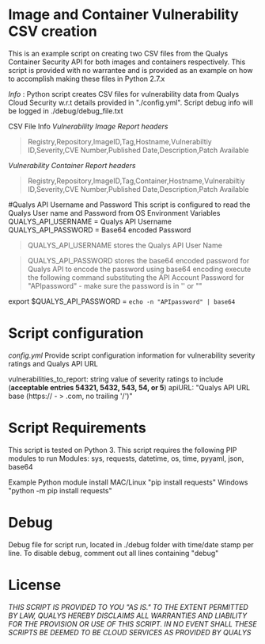 # Image and Container Vulnerability CSV creation

This is an example script on creating two CSV files from the Qualys Container Security API for both images and containers respectively.
This script is provided with no warrantee and is provided as an example on how to accomplish making these files in Python 2.7.x

*Info* : Python script creates CSV files for vulnerability data from Qualys Cloud Security w.r.t details provided in "./config.yml".
       Script debug info will be logged in ./debug/debug_file.txt

CSV File Info
*Vulnerability Image Report headers*
> Registry,Repository,ImageID,Tag,Hostname,Vulnerabiltiy ID,Severity,CVE Number,Published Date,Description,Patch Available

*Vulnerability Container Report headers*
>Registry,Repository,ImageID,Tag,Container,Hostname,Vulnerabiltiy ID,Severity,CVE Number,Published Date,Description,Patch Available

#Qualys API Username and Password
This script is configured to read the Qualys User name and Password from OS Environment Variables
QUALYS_API_USERNAME = Qualys API Username
QUALYS_API_PASSWORD = Base64 encoded Password

> QUALYS_API_USERNAME stores the Qualys API User Name

> QUALYS_API_PASSWORD stores the base64 encoded password for Qualys API
to encode the password using base64 encoding execute the following command substituting the API Account Password for "APIpassword" - make sure the password is in '' or ""

export $QUALYS_API_PASSWORD = `echo -n "APIpassword" | base64`


# Script configuration
*config.yml*
Provide script configuration information for vulnerability severity ratings and Qualys API URL

  vulnerabilities_to_report: string value of severity ratings to include (**acceptable entries 54321, 5432, 543, 54, or 5**)
  apiURL: "Qualys API URL base (https:// - > .com, no trailing '/')"

# Script Requirements
This script is tested on Python 3.
This script requires the following PIP modules to run
Modules: sys, requests, datetime, os, time, pyyaml, json, base64

Example Python module install
MAC/Linux "pip install requests"
Windows "python -m pip install requests"

# Debug
Debug file for script run, located in ./debug folder with time/date stamp per line. To disable debug, comment out all lines containing "debug"

# License
*THIS SCRIPT IS PROVIDED TO YOU "AS IS." TO THE EXTENT PERMITTED BY LAW, QUALYS HEREBY DISCLAIMS ALL WARRANTIES AND LIABILITY FOR THE PROVISION OR USE OF THIS SCRIPT. IN NO EVENT SHALL THESE SCRIPTS BE DEEMED TO BE CLOUD SERVICES AS PROVIDED BY QUALYS*

